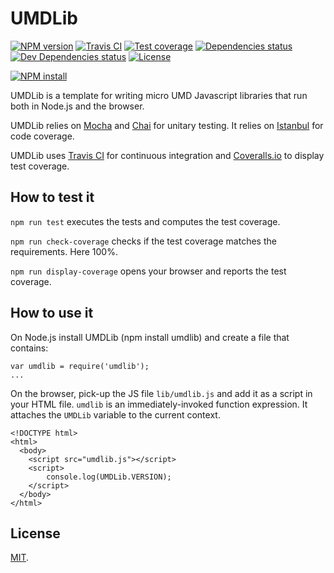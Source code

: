 # UMDLib

[![NPM version][npm-image]][npm-url]
[![Travis CI][travis-image]][travis-url]
[![Test coverage][coveralls-image]][coveralls-url]
[![Dependencies status][dependencies-image]][dependencies-url]
[![Dev Dependencies status][devdependencies-image]][devdependencies-url]
[![License][license-image]](LICENSE.md)
<!--- [![node version][node-image]][node-url] -->

[![NPM install][npm-install-image]][npm-install-url]

UMDLib is a template for writing micro UMD Javascript libraries that run both in Node.js and the browser.

UMDLib relies on [Mocha](https://mochajs.org) and [Chai](http://chaijs.com) for unitary testing. It relies on [Istanbul](https://gotwarlost.github.io/istanbul/) for code coverage.

UMDLib uses [Travis CI](https://travis-ci.org) for continuous integration and [Coveralls.io](https://coveralls.io) to display test coverage.


## How to test it

`npm run test` executes the tests and computes the test coverage.

`npm run check-coverage` checks if the test coverage matches the requirements. Here 100%.

`npm run display-coverage` opens your browser and reports the test coverage.


## How to use it

On Node.js install UMDLib (npm install umdlib) and create a file that contains:

```
var umdlib = require('umdlib');
...
```

On the browser, pick-up the JS file `lib/umdlib.js` and add it as a script in your HTML file. `umdlib` is an immediately-invoked function expression. It attaches the `UMDLib` variable to the current context.

```
<!DOCTYPE html>
<html>
  <body>
    <script src="umdlib.js"></script>
    <script>
    	console.log(UMDLib.VERSION);
    </script>
  </body>
</html>
```

## License

[MIT](LICENSE.md).

<!--- URls -->

[npm-image]: https://img.shields.io/npm/v/umdlib.svg?style=flat-square
[npm-install-image]: https://nodei.co/npm/umdlib.png?compact=true
[node-image]: https://img.shields.io/badge/node.js-%3E=_0.10-green.svg?style=flat-square
[download-image]: https://img.shields.io/npm/dm/umdlib.svg?style=flat-square
[travis-image]: https://img.shields.io/travis/jclo/umdlib.svg?style=flat-square
[coveralls-image]: https://img.shields.io/coveralls/jclo/umdlib/master.svg?style=flat-square
[dependencies-image]: https://david-dm.org/jclo/umdlib/status.svg?theme=shields.io
[devdependencies-image]: https://david-dm.org/jclo/umdlib/dev-status.svg?theme=shields.io
[license-image]: https://img.shields.io/npm/l/umdlib.svg?style=flat-square

[npm-url]: https://www.npmjs.com/package/umdlib
[npm-install-url]: https://nodei.co/npm/umdlib
[node-url]: http://nodejs.org/download
[download-url]: https://www.npmjs.com/package/umdlib
[travis-url]: https://travis-ci.org/jclo/umdlib
[coveralls-url]: https://coveralls.io/github/jclo/umdlib?branch=master
[dependencies-url]: https://david-dm.org/jclo/umdlib#info=dependencies
[devdependencies-url]: https://david-dm.org/jclo/umdlib#info=devDependencies
[license-url]: http://opensource.org/licenses/MIT
